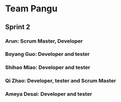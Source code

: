 # Team Pangu

## Sprint 2

### Arun: Scrum Master, Developer

### Boyang Guo: Developer and tester

### Shihao Miao: Developer and tester

### Qi Zhao: Developer, tester and Scrum Master

### Ameya Desai: Developer and tester
